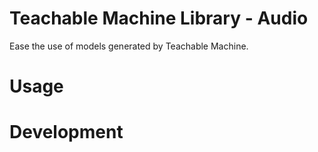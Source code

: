 # Teachable Machine Library - Audio

Ease the use of models generated by Teachable Machine.


# Usage

# Development
